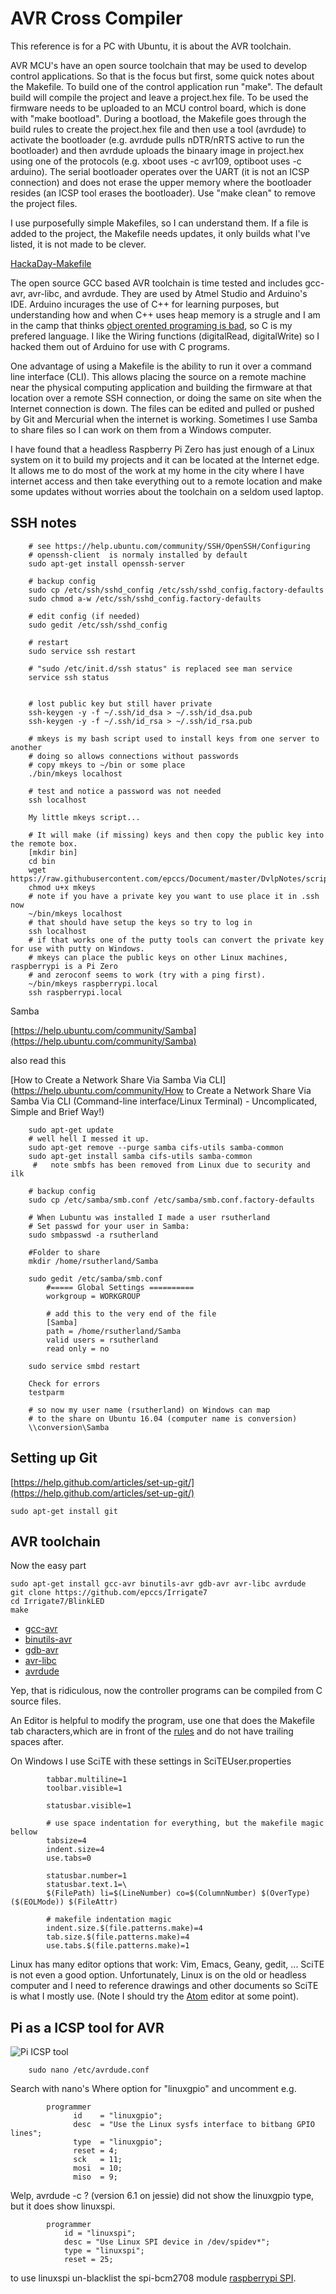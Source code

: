 # AVR Cross Compiler

This reference is for a PC with Ubuntu, it is about the AVR toolchain.

AVR MCU's have an open source toolchain that may be used to develop control applications. So that is the focus but first, some quick notes about the Makefile. To build one of the control application run "make". The default build will compile the project and leave a project.hex file. To be used the firmware needs to be uploaded to an MCU control board, which is done with "make bootload". During a bootload, the Makefile goes through the build rules to create the project.hex file and then use a tool (avrdude) to activate the bootloader (e.g. avrdude pulls nDTR/nRTS active to run the bootloader) and then avrdude uploads the binaary image in project.hex using one of the protocols (e.g. xboot uses -c avr109, optiboot uses -c arduino). The serial bootloader operates over the UART (it is not an ICSP connection) and does not erase the upper memory where the bootloader resides (an ICSP tool erases the bootloader). Use "make clean" to remove the project files. 

I use purposefully simple Makefiles, so I can understand them. If a file is added to the project, the Makefile needs updates, it only builds what I've listed, it is not made to be clever. 

[HackaDay-Makefile](http://hackaday.com/2016/03/11/embed-with-elliot-march-makefile-madness/">embed-with-elliot-march-makefile-madness)

The open source GCC based AVR toolchain is time tested and includes gcc-avr, avr-libc, and avrdude. They are used by Atmel Studio and Arduino's IDE. Arduino incurages the use of C++ for learning purposes, but understanding how and when C++ uses heap memory is a strugle and I am in the camp that thinks [object orented programing is bad], so C is my prefered language. I like the Wiring functions (digitalRead, digitalWrite) so I hacked them out of Arduino for use
with C programs. 

[object orented programing is bad]: https://www.youtube.com/watch?v=QM1iUe6IofM

One advantage of using a Makefile is the ability to run it over a command line interface (CLI). This allows placing the source on a remote machine near the physical computing application and building the firmware at that location over a remote SSH connection, or doing the same on site when the Internet connection is down. The files can be edited and pulled or pushed by Git and Mercurial when the internet is working. Sometimes I use Samba to share files so I can work on them from a Windows computer. 
    
I have found that a headless Raspberry Pi Zero has just enough of a Linux system on it to build my projects and it can be located at the Internet edge. It allows me to do most of the work at my home in the city where I have internet access and then take everything out to a remote location and make some updates without worries about the toolchain on a seldom used laptop.


## SSH notes

```
    # see https://help.ubuntu.com/community/SSH/OpenSSH/Configuring
    # openssh-client  is normaly installed by default
    sudo apt-get install openssh-server

    # backup config
    sudo cp /etc/ssh/sshd_config /etc/ssh/sshd_config.factory-defaults
    sudo chmod a-w /etc/ssh/sshd_config.factory-defaults

    # edit config (if needed)
    sudo gedit /etc/ssh/sshd_config

    # restart
    sudo service ssh restart

    # "sudo /etc/init.d/ssh status" is replaced see man service
    service ssh status


    # lost public key but still haver private
    ssh-keygen -y -f ~/.ssh/id_dsa > ~/.ssh/id_dsa.pub
    ssh-keygen -y -f ~/.ssh/id_rsa > ~/.ssh/id_rsa.pub

    # mkeys is my bash script used to install keys from one server to another
    # doing so allows connections without passwords 
    # copy mkeys to ~/bin or some place 
    ./bin/mkeys localhost
    
    # test and notice a password was not needed
    ssh localhost

    My little mkeys script...

    # It will make (if missing) keys and then copy the public key into the remote box. 
    [mkdir bin] 
    cd bin
    wget https://raw.githubusercontent.com/epccs/Document/master/DvlpNotes/script/mkeys
    chmod u+x mkeys
    # note if you have a private key you want to use place it in .ssh now
    ~/bin/mkeys localhost
    # that should have setup the keys so try to log in
    ssh localhost
    # if that works one of the putty tools can convert the private key for use with putty on Windows.
    # mkeys can place the public keys on other Linux machines, raspberrypi is a Pi Zero
    # and zeroconf seems to work (try with a ping first).
    ~/bin/mkeys raspberrypi.local
    ssh raspberrypi.local
```

Samba

[https://help.ubuntu.com/community/Samba](https://help.ubuntu.com/community/Samba)

also read this

[How to Create a Network Share Via Samba Via CLI](https://help.ubuntu.com/community/How to Create a Network Share Via Samba Via CLI (Command-line interface/Linux Terminal) - Uncomplicated, Simple and Brief Way!)

```
    sudo apt-get update
    # well hell I messed it up.
    sudo apt-get remove --purge samba cifs-utils samba-common
    sudo apt-get install samba cifs-utils samba-common
     #   note smbfs has been removed from Linux due to security and ilk

    # backup config
    sudo cp /etc/samba/smb.conf /etc/samba/smb.conf.factory-defaults

    # When Lubuntu was installed I made a user rsutherland
    # Set passwd for your user in Samba:
    sudo smbpasswd -a rsutherland

    #Folder to share
    mkdir /home/rsutherland/Samba

    sudo gedit /etc/samba/smb.conf
        #===== Global Settings ==========
        workgroup = WORKGROUP

        # add this to the very end of the file
        [Samba]
        path = /home/rsutherland/Samba
        valid users = rsutherland
        read only = no

    sudo service smbd restart

    Check for errors
    testparm

    # so now my user name (rsutherland) on Windows can map 
    # to the share on Ubuntu 16.04 (computer name is conversion)
    \\conversion\Samba
```


## Setting up Git

[https://help.github.com/articles/set-up-git/](https://help.github.com/articles/set-up-git/)

```
sudo apt-get install git
```


## AVR toolchain

Now the easy part

```
sudo apt-get install gcc-avr binutils-avr gdb-avr avr-libc avrdude
git clone https://github.com/epccs/Irrigate7
cd Irrigate7/BlinkLED
make
```

* [gcc-avr](http://packages.ubuntu.com/search?keywords=gcc-avr)
* [binutils-avr](http://packages.ubuntu.com/search?keywords=binutils-avr)
* [gdb-avr](http://packages.ubuntu.com/search?keywords=gdb-avr)
* [avr-libc](http://packages.ubuntu.com/search?keywords=avr-libc)
* [avrdude](http://packages.ubuntu.com/search?keywords=avrdude)

Yep, that is ridiculous, now the controller programs can be compiled from C source files. 

An Editor is helpful to modify the program, use one that does the Makefile tab characters,which are in front of the [rules] and do not have trailing spaces after. 

[rules]: https://en.wikipedia.org/wiki/Make_(software)#Rules

On Windows I use SciTE with these settings in SciTEUser.properties

```
        tabbar.multiline=1
        toolbar.visible=1

        statusbar.visible=1

        # use space indentation for everything, but the makefile magic bellow
        tabsize=4
        indent.size=4
        use.tabs=0

        statusbar.number=1
        statusbar.text.1=\
        $(FilePath) li=$(LineNumber) co=$(ColumnNumber) $(OverType) ($(EOLMode)) $(FileAttr)

        # makefile indentation magic
        indent.size.$(file.patterns.make)=4
        tab.size.$(file.patterns.make)=4
        use.tabs.$(file.patterns.make)=1
```
    
Linux has many editor options that work: Vim, Emacs, Geany, gedit, ... SciTE is not even a good option. Unfortunately, Linux is on the old or headless computer and I need to reference drawings and other documents so SciTE is what I mostly use. (Note I should try the [Atom] editor at some point).

[Atom]: https://github.com/atom/atom


## Pi as a ICSP tool for AVR

![Pi ICSP tool](./images/PiAsISPtool4AVR.png)

```
    sudo nano /etc/avrdude.conf
```

Search with nano's Where option for "linuxgpio" and uncomment e.g.

```
        programmer
              id    = "linuxgpio";
              desc  = "Use the Linux sysfs interface to bitbang GPIO lines";
              type  = "linuxgpio";
              reset = 4;
              sck   = 11;
              mosi  = 10;
              miso  = 9;
```

Welp, avrdude -c ? (version 6.1 on jessie) did not show the linuxgpio type, but it does show linuxspi.
    
```
        programmer
            id = "linuxspi";
            desc = "Use Linux SPI device in /dev/spidev*";
            type = "linuxspi";
            reset = 25;
```

to use linuxspi un-blacklist the spi-bcm2708 module [raspberrypi SPI].

[raspberrypi SPI]: https://www.raspberrypi.org/documentation/hardware/raspberrypi/spi/README.md

